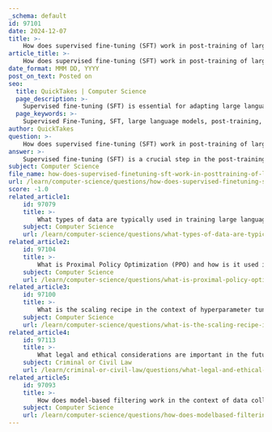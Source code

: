 ```yaml
---
_schema: default
id: 97101
date: 2024-12-07
title: >-
    How does supervised fine-tuning (SFT) work in post-training of large language models?
article_title: >-
    How does supervised fine-tuning (SFT) work in post-training of large language models?
date_format: MMM DD, YYYY
post_on_text: Posted on
seo:
  title: QuickTakes | Computer Science
  page_description: >-
    Supervised fine-tuning (SFT) is essential for adapting large language models to specific tasks by training them on labeled datasets after initial pre-training on unlabeled data. This process enhances model performance for applications like sentiment analysis and question answering.
  page_keywords: >-
    Supervised Fine-Tuning, SFT, large language models, post-training, pre-trained model, labeled dataset, training process, task-specific adaptation, data quality, optimization, gradient descent, applications of AI, sentiment analysis, question answering
author: QuickTakes
question: >-
    How does supervised fine-tuning (SFT) work in post-training of large language models?
answer: >-
    Supervised fine-tuning (SFT) is a crucial step in the post-training process of large language models (LLMs). It involves taking a pre-trained model and further training it on a specialized dataset that contains labeled data. This process is designed to adapt the model's parameters to perform specific tasks more effectively, enhancing its performance in various applications.\n\n### How Supervised Fine-Tuning Works\n\n1. **Pre-trained Model**: Initially, LLMs are trained on vast amounts of unlabeled text data through unsupervised learning. This pre-training phase allows the model to develop a broad understanding of language, grammar, and general knowledge.\n\n2. **Labeled Dataset**: In the SFT phase, the model is fine-tuned using a labeled dataset that is relevant to the specific task at hand. This dataset consists of input-output pairs, where the inputs are typically text prompts and the outputs are the desired responses or classifications.\n\n3. **Training Process**: During SFT, the model's weights are updated based on the labeled data. The training process involves minimizing a loss function that quantifies the difference between the model's predictions and the actual labels in the dataset. This is typically done using gradient descent optimization techniques.\n\n4. **Task-Specific Adaptation**: The goal of SFT is to refine the model's capabilities for specific applications, such as sentiment analysis, question answering, or any other domain-specific tasks. By focusing on labeled data, the model learns to produce outputs that are more aligned with the requirements of the task.\n\n5. **Data Quality**: The effectiveness of SFT heavily relies on the quality of the labeled data. High-quality, diverse, and representative datasets lead to better model performance, while poor-quality data can hinder the model's ability to generalize.\n\n6. **Balancing Speciality and Versatility**: Recent research has explored frameworks that balance the model's specialty in specific tasks with its versatility across various applications. This involves strategically selecting and composing the training data to enhance the model's abilities without sacrificing its general performance.\n\n### Importance of Supervised Fine-Tuning\n\nSupervised fine-tuning serves as a bridge between the general capabilities acquired during pre-training and the specialized skills needed for specific tasks. It allows developers to create models that are not only powerful in understanding language but also adept at performing targeted functions, making SFT a vital component in the deployment of LLMs in real-world applications.\n\nIn summary, SFT is a method that customizes pre-trained language models by training them on labeled datasets, enabling them to perform specific tasks more effectively and efficiently. This process is foundational to many advanced AI applications today, enhancing the accuracy and relevance of LLMs in various domains.
subject: Computer Science
file_name: how-does-supervised-finetuning-sft-work-in-posttraining-of-large-language-models.md
url: /learn/computer-science/questions/how-does-supervised-finetuning-sft-work-in-posttraining-of-large-language-models
score: -1.0
related_article1:
    id: 97079
    title: >-
        What types of data are typically used in training large language models?
    subject: Computer Science
    url: /learn/computer-science/questions/what-types-of-data-are-typically-used-in-training-large-language-models
related_article2:
    id: 97104
    title: >-
        What is Proximal Policy Optimization (PPO) and how is it used in RLHF?
    subject: Computer Science
    url: /learn/computer-science/questions/what-is-proximal-policy-optimization-ppo-and-how-is-it-used-in-rlhf
related_article3:
    id: 97100
    title: >-
        What is the scaling recipe in the context of hyperparameter tuning?
    subject: Computer Science
    url: /learn/computer-science/questions/what-is-the-scaling-recipe-in-the-context-of-hyperparameter-tuning
related_article4:
    id: 97113
    title: >-
        What legal and ethical considerations are important in the future research of AI?
    subject: Criminal or Civil Law
    url: /learn/criminal-or-civil-law/questions/what-legal-and-ethical-considerations-are-important-in-the-future-research-of-ai
related_article5:
    id: 97093
    title: >-
        How does model-based filtering work in the context of data collection?
    subject: Computer Science
    url: /learn/computer-science/questions/how-does-modelbased-filtering-work-in-the-context-of-data-collection
---
```


&nbsp;